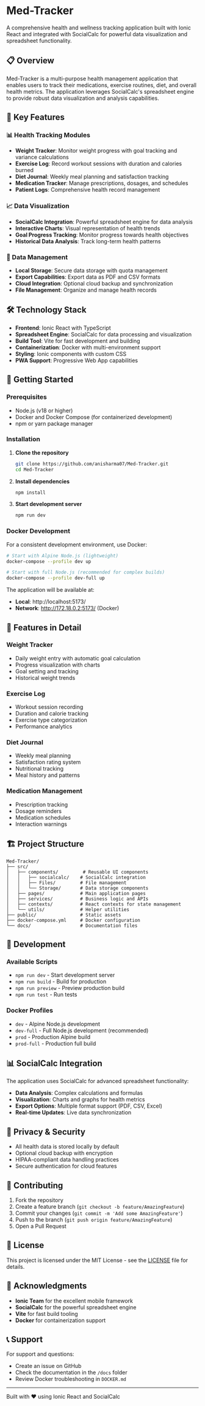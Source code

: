 # Med-Tracker

A comprehensive health and wellness tracking application built with Ionic React and integrated with SocialCalc for powerful data visualization and spreadsheet functionality.

## 📋 Overview

Med-Tracker is a multi-purpose health management application that enables users to track their medications, exercise routines, diet, and overall health metrics. The application leverages SocialCalc's spreadsheet engine to provide robust data visualization and analysis capabilities.

## 🎯 Key Features

### 📊 Health Tracking Modules

- **Weight Tracker**: Monitor weight progress with goal tracking and variance calculations
- **Exercise Log**: Record workout sessions with duration and calories burned
- **Diet Journal**: Weekly meal planning and satisfaction tracking
- **Medication Tracker**: Manage prescriptions, dosages, and schedules
- **Patient Logs**: Comprehensive health record management

### 📈 Data Visualization

- **SocialCalc Integration**: Powerful spreadsheet engine for data analysis
- **Interactive Charts**: Visual representation of health trends
- **Goal Progress Tracking**: Monitor progress towards health objectives
- **Historical Data Analysis**: Track long-term health patterns

### 💾 Data Management

- **Local Storage**: Secure data storage with quota management
- **Export Capabilities**: Export data as PDF and CSV formats
- **Cloud Integration**: Optional cloud backup and synchronization
- **File Management**: Organize and manage health records

## 🛠️ Technology Stack

- **Frontend**: Ionic React with TypeScript
- **Spreadsheet Engine**: SocialCalc for data processing and visualization
- **Build Tool**: Vite for fast development and building
- **Containerization**: Docker with multi-environment support
- **Styling**: Ionic components with custom CSS
- **PWA Support**: Progressive Web App capabilities

## 🚀 Getting Started

### Prerequisites

- Node.js (v18 or higher)
- Docker and Docker Compose (for containerized development)
- npm or yarn package manager

### Installation

1. **Clone the repository**

   ```bash
   git clone https://github.com/anisharma07/Med-Tracker.git
   cd Med-Tracker
   ```

2. **Install dependencies**

   ```bash
   npm install
   ```

3. **Start development server**
   ```bash
   npm run dev
   ```

### Docker Development

For a consistent development environment, use Docker:

```bash
# Start with Alpine Node.js (lightweight)
docker-compose --profile dev up

# Start with full Node.js (recommended for complex builds)
docker-compose --profile dev-full up
```

The application will be available at:

- **Local**: http://localhost:5173/
- **Network**: http://172.18.0.2:5173/ (Docker)

## 📱 Features in Detail

### Weight Tracker

- Daily weight entry with automatic goal calculation
- Progress visualization with charts
- Goal setting and tracking
- Historical weight trends

### Exercise Log

- Workout session recording
- Duration and calorie tracking
- Exercise type categorization
- Performance analytics

### Diet Journal

- Weekly meal planning
- Satisfaction rating system
- Nutritional tracking
- Meal history and patterns

### Medication Management

- Prescription tracking
- Dosage reminders
- Medication schedules
- Interaction warnings

## 🏗️ Project Structure

```
Med-Tracker/
├── src/
│   ├── components/         # Reusable UI components
│   │   ├── socialcalc/    # SocialCalc integration
│   │   ├── Files/         # File management
│   │   └── Storage/       # Data storage components
│   ├── pages/             # Main application pages
│   ├── services/          # Business logic and APIs
│   ├── contexts/          # React contexts for state management
│   └── utils/             # Helper utilities
├── public/                # Static assets
├── docker-compose.yml     # Docker configuration
└── docs/                  # Documentation files
```

## 🔧 Development

### Available Scripts

- `npm run dev` - Start development server
- `npm run build` - Build for production
- `npm run preview` - Preview production build
- `npm run test` - Run tests

### Docker Profiles

- `dev` - Alpine Node.js development
- `dev-full` - Full Node.js development (recommended)
- `prod` - Production Alpine build
- `prod-full` - Production full build

## 📊 SocialCalc Integration

The application uses SocialCalc for advanced spreadsheet functionality:

- **Data Analysis**: Complex calculations and formulas
- **Visualization**: Charts and graphs for health metrics
- **Export Options**: Multiple format support (PDF, CSV, Excel)
- **Real-time Updates**: Live data synchronization

## 🔐 Privacy & Security

- All health data is stored locally by default
- Optional cloud backup with encryption
- HIPAA-compliant data handling practices
- Secure authentication for cloud features

## 🤝 Contributing

1. Fork the repository
2. Create a feature branch (`git checkout -b feature/AmazingFeature`)
3. Commit your changes (`git commit -m 'Add some AmazingFeature'`)
4. Push to the branch (`git push origin feature/AmazingFeature`)
5. Open a Pull Request

## 📄 License

This project is licensed under the MIT License - see the [LICENSE](LICENSE) file for details.

## 🙏 Acknowledgments

- **Ionic Team** for the excellent mobile framework
- **SocialCalc** for the powerful spreadsheet engine
- **Vite** for fast build tooling
- **Docker** for containerization support

## 📞 Support

For support and questions:

- Create an issue on GitHub
- Check the documentation in the `/docs` folder
- Review Docker troubleshooting in `DOCKER.md`

---

Built with ❤️ using Ionic React and SocialCalc
